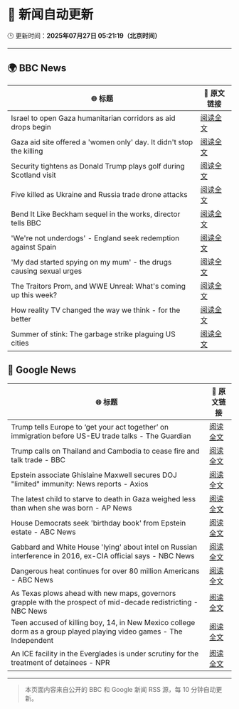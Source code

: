 # 🧠 新闻自动更新

🕒 更新时间：**2025年07月27日 05:21:19（北京时间）**

---

## 🌍 BBC News

| 🌐 标题 | 🔗 原文链接 |
|--------|-------------|
| Israel to open Gaza humanitarian corridors as aid drops begin | [阅读全文](https://www.bbc.com/news/articles/cn437jjygl9o) |
| Gaza aid site offered a 'women only' day. It didn't stop the killing | [阅读全文](https://www.bbc.com/news/articles/c74z4gy5g31o) |
| Security tightens as Donald Trump plays golf during Scotland visit | [阅读全文](https://www.bbc.com/news/articles/ckg4210lygko) |
| Five killed as Ukraine and Russia trade drone attacks | [阅读全文](https://www.bbc.com/news/articles/cvgv3ppl7m3o) |
| Bend It Like Beckham sequel in the works, director tells BBC | [阅读全文](https://www.bbc.com/news/articles/c05eje3gq61o) |
| 'We're not underdogs' - England seek redemption against Spain | [阅读全文](https://www.bbc.com/sport/football/articles/c5yl8kkp4lyo) |
| 'My dad started spying on my mum' - the drugs causing sexual urges | [阅读全文](https://www.bbc.com/news/articles/cpqnpryxvrro) |
| The Traitors Prom, and WWE Unreal: What's coming up this week? | [阅读全文](https://www.bbc.com/news/articles/cgk3lyx4gz1o) |
| How reality TV changed the way we think - for the better | [阅读全文](https://www.bbc.com/news/articles/cy4nedxl3wyo) |
| Summer of stink: The garbage strike plaguing US cities | [阅读全文](https://www.bbc.com/news/articles/cvgegvwk9q2o) |

## 📰 Google News

| 🌐 标题 | 🔗 原文链接 |
|--------|-------------|
| Trump tells Europe to ‘get your act together’ on immigration before US-EU trade talks - The Guardian | [阅读全文](https://news.google.com/rss/articles/CBMiywFBVV95cUxOOFdySGZsMG5BZ1phcTJreWo1cUJSeDRGQ0w5cGg5QmQ4MXVqUkt5bFBKWWJObW11OHVfdGZlMDJCRnEySjZqb19rZkVUN1lYbVpOMjl2bkxBelNmbjBoUEZQSmV5Ym9nclh2SHl0Y2V6Nm1LSEMyWWx3NGZZa0JuNTVUZGh6RWRCMDl2aGxNQTVLejhRdzFLcUw1ZVM5U2lSRVN4TmFYY2tXQ3RXUnhsSjFMUXRZTE9ONFNydG9wZ2pQV09XblBRSFpWaw?oc=5) |
| Trump calls on Thailand and Cambodia to cease fire and talk trade - BBC | [阅读全文](https://news.google.com/rss/articles/CBMiWkFVX3lxTE4yVmdhSk5oNEctNFdqTFoxRXktN09idl9FRmQ1QVNJdEoyVEEwbzAxWGpZby1WWjN0M3M1QkpyRWkyUWQtYkVjaXk4UWp5NUo2cl8waGJMTmZxZ9IBX0FVX3lxTFAwWFpSQjAzOS1ybzg4YnhXaTFENzl4aHplR0VBaE5GY1FGYWREZlliVmRKZ21xVDR0YWRUUGZaR3lvOG15WFZWeENyaXdGSG5DTC1wV1FTV2FWWkloSDJB?oc=5) |
| Epstein associate Ghislaine Maxwell secures DOJ "limited" immunity: News reports - Axios | [阅读全文](https://news.google.com/rss/articles/CBMigAFBVV95cUxOaUJ5Y242ZlBaZ1NBeUpTNHNLX2VIZzgzSUNTeHUxclZ3b2hFMVJZMEpGbTBsNzRrMWJkUDJDVE1VeWZlN1lGX1VFaTRlTmR0bmkzYzg1T2t3SUJzSW5TYnFObzA3REpUQm1Jc19fX1A5UFgxaVYyZURScGZfSDhNVw?oc=5) |
| The latest child to starve to death in Gaza weighed less than when she was born - AP News | [阅读全文](https://news.google.com/rss/articles/CBMirgFBVV95cUxPeFdiWjNzV0lZNlVoalJDQi02d09OeUZ2YmtDd2l5NndpeUJVb2ZEQWh0WFF1TDlwY1k1blVoQVpOZXlmUU92SGNVbnVybkFrTll6THVkVGk1dGtGME9HNHg5d2JyX1hfZ2syS0xUcWFJUVNXbE5ZNDhaZ0RqMUtMS0hOeUdTOVpJRHh6R3pFeHpHYS01LWpQM3dJVWVUTC1VZTNJbGtBeDFJMUpOemc?oc=5) |
| House Democrats seek 'birthday book' from Epstein estate - ABC News | [阅读全文](https://news.google.com/rss/articles/CBMiogFBVV95cUxQai1NR2RSYXdkb1NaQkNBTDFLTTBXWWlvSUI3ZE9jWWYyakQ5WF8xb01IZVpFSERrdXp6RVdVcFNScHlUWlpUN3QzOVEySXNvbEVjTFdiT25YM1h2aTUwcHp2U1h6V3NBeUNva2dVOUZUdk1PcTBRRGEza1pwTXJ0aEZRbmJfcG5KUlk5U2ozYW5sSldPMU45YTc0VS05SXpRNWfSAacBQVVfeXFMTk5iUHVMNUNGRExxMUxtWVB0T29CUVF0bGZlemlaY3JSUHJoYTA2U05SU0NGRHcwazRWbVZjU2ExVGFxQlhxUUYzQXVXQ2UtSThOa2xLd0FJWlpCak1fRnZQeDRtOVMyTUp5Rm02LXYtRUVGSGk5ZjRqS3UyQUFacldUTEEyMUJ2c0pCREwzWS0ta2p0enhHNThneWtfQlRiQ1JONnc3bVU?oc=5) |
| Gabbard and White House 'lying' about intel on Russian interference in 2016, ex-CIA official says - NBC News | [阅读全文](https://news.google.com/rss/articles/CBMizAFBVV95cUxOM3RNajNUV1NzNnFwZmVUUFZvY3NFSUNPYnl2ak9QOGZ3WUpDM3pLaUJteWw3RGgzbWNjVktSZ2ZKMU8xcTlWY2hfd1dnV3NjSEZnUlhPX3JxZlBGellBc3FLTmdRYXZmYng1ZEJhX3dFR196WVZRbUxEcXFKWE1WQ0J4blctR2VBSllGQzlidE1rcHJvMklSSEJ0YmdIWWFLaGF1eXJuVXdnX0JmSTMtTDc1bG1RZ1hzZVBMTkZnTXUzdFRhX0phQTBZTGrSAVZBVV95cUxPZXgwOHlSeTA5cDk5X21lbzdBci1EVUNGdDZCenk1UTVUdDlVRGR0MUZUalE0YkZaVzNxRlh3QW1tNTV2VUdra19ZODN5RE5aa1FYc29LUQ?oc=5) |
| Dangerous heat continues for over 80 million Americans - ABC News | [阅读全文](https://news.google.com/rss/articles/CBMilAFBVV95cUxQblFoNmdJb1lBVnZiUmctQzRNOWZYSWxEeFNXRGpfS2tDQUFqem1lTjY1ZEpyRTR2R1czbW5CTXJ3X0JSUEJYXzRnMHhReU4zdG1DajNEaHY0TVdISDFPTEhmM0Y3dXl5SElXZW5ZaWJlc2luSHNTdVh3Z2lNS2dlR2gwODZiOHVSYVhER25wSE1VMFho0gGaAUFVX3lxTE9mNTNveFFsQlFERXdSLThscGJJMUc1bUpkdTNBUWlnck5NSjlHYTh0SkQydWxYMVNFWVdXOGdPc1FhZnd0R3JLbF85X0RuODhpNDVROW81TlcycVYxYkljNmtBTFd3TzdCNEt0UFVtN3hUWFdhMG5JUnlKelk0SlJIaGt6OUtwd29iWUYzOFlJcWw2Sm12ZGpxN1E?oc=5) |
| As Texas plows ahead with new maps, governors grapple with the prospect of mid-decade redistricting - NBC News | [阅读全文](https://news.google.com/rss/articles/CBMiwgFBVV95cUxNWGZvbDhxQ1hZRUdEaE8wOU5FUWJCMXFOZmgyTl9pc0Z5SVJRQVpJQnhsV1lqY0FqOXFGMUZfUG5mdy05VlZ2SHFUUFdLZGY4NEUwVFE2bGh2dkphMTBsVkptclp4MkgyZEtkNDczOWlOWWV5TmxEZnhzS0EtbXN6ZThhVzNYNjRUa3J5VV9ZcWVWY18xMnVqQm8wVlRNV19RZWJTbGNxc09QN2NOTnk4ZEpoRldJYjZQekZVeWkxU0F0Z9IBVkFVX3lxTE9MSTU0aWdSWlRyaU1GdkM3NDRQTmR4VnZKMzVHbXJpaUphREQ3RnNBZ0lxaDltd0IxMW1mdEJ2MUNuTjR6alAtMWcyai13U25oRjExakt3?oc=5) |
| Teen accused of killing boy, 14, in New Mexico college dorm as a group played playing video games - The Independent | [阅读全文](https://news.google.com/rss/articles/CBMirAFBVV95cUxNVS1EektLNzVnVUpFSUVjRU9ZYUwtTC1xbHJWWFlKUkFqVUFRdVIxNHlfbVhHaC1hclBQWDF2bURvQUFmS2xvZnc4WHRkblVUSkhKeWFuVTJONi1wXzFKZVhlN09BU0NLZTFlQmVxcXFSakRIOVlpLVFJZldWcF9VMjIyaFQ5T3BHZ19UNnBPbHdGMWtTT0ZMU0FSX2pUaU5nOEZSR2R1Y0dDaGYz?oc=5) |
| An ICE facility in the Everglades is under scrutiny for the treatment of detainees - NPR | [阅读全文](https://news.google.com/rss/articles/CBMixgFBVV95cUxOU3ZxUXY2VF9sbV9aT2RLNEVSLU85LXdZVUdLaWpaVVlLVTIxUVNXZERaa1NTQmhzODJYUVc0dmlEb3lyM0pyM1F3TzRBR04xRkl3aU9HRFVuMFhwX0RSVUpQZTdfYjUwaTJ4WXJqdUNGZ3ZidFY4QXp5TmxyNlU2dGlEYTZLamRLWEtWMF80cTdSUmpuOWVHcEtJR2gtNEJNSHluR1VCQWlYcTJkQWxnYnhEdHdyZUo2Z29UYldNazNHd2pDeVE?oc=5) |

---
> 本页面内容来自公开的 BBC 和 Google 新闻 RSS 源，每 10 分钟自动更新。
